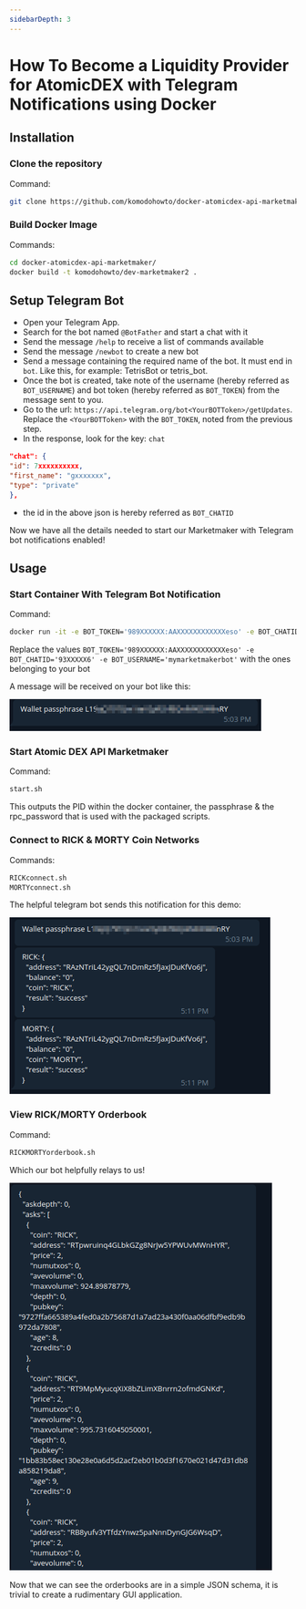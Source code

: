 ```yaml
---
sidebarDepth: 3
---
```


# How To Become a Liquidity Provider for AtomicDEX with Telegram Notifications using Docker

## Installation

### Clone the repository

Command:

```bash
git clone https://github.com/komodohowto/docker-atomicdex-api-marketmaker.git
```

<collapse-text hidden title="Sample Output">

```
Cloning into 'docker-atomicdex-api-marketmaker'...
remote: Enumerating objects: 20, done.
remote: Counting objects: 100% (20/20), done.
remote: Compressing objects: 100% (10/10), done.
remote: Total 20 (delta 10), reused 20 (delta 10), pack-reused 0
Unpacking objects: 100% (20/20), done.
```

</collapse-text>

### Build Docker Image

Commands:

```bash
cd docker-atomicdex-api-marketmaker/
docker build -t komodohowto/dev-marketmaker2 .
```

<collapse-text hidden title="Sample Output">

```
Sending build context to Docker daemon  99.33kB
Step 1/14 : FROM ubuntu:18.04 as build
---> 4c108a37151f
Step 2/14 : ENV BUILD_PACKAGES="build-essential git llvm-3.9-dev libclang-3.9-dev clang-3.9 cmake libssl-dev pkg-config jq curl"
---> Using cache
---> 3b813b17e4d7
Step 3/14 : RUN apt-get update &&   apt-get install -y $BUILD_PACKAGES
---> Using cache
---> 41810097bcaa
Step 4/14 : RUN curl https://sh.rustup.rs -sSf | sh -s -- -y
---> Using cache
---> 2009c98d7fa6
Step 5/14 : RUN /bin/bash -c "source $HOME/.cargo/env && rustup install nightly-2019-06-26 && rustup default nightly-2019-06-26 && rustup component add rustfmt-preview"
---> Using cache
---> a53c682998f9
Step 6/14 : RUN git clone https://github.com/KomodoPlatform/atomicDEX-API --branch mm2 --single-branch
---> Using cache
---> 8a8e51b28cc0
Step 7/14 : RUN cd atomicDEX-API && /bin/bash -c "source $HOME/.cargo/env && cargo build --features native -vv"
---> Using cache
---> adfcc059873e
Step 8/14 : FROM ubuntu:18.04
---> 4c108a37151f
Step 9/14 : RUN apt-get update &&   apt-get install -y git jq wget curl nano
---> Using cache
---> 2dd149bda261
Step 10/14 : RUN cd /usr/local/bin && wget https://raw.githubusercontent.com/jl777/coins/master/coins
---> Using cache
---> e9184dd1aaeb
Step 11/14 : COPY --from=build /atomicDEX-API/target/debug/mm2 /usr/local/bin
---> Using cache
---> 28f19909035f
Step 12/14 : COPY /scripts/* /usr/local/bin/
---> Using cache
---> a1d73142edd9
Step 13/14 : COPY entrypoint.sh /usr/local/bin/
---> Using cache
---> 67edd3956442
Step 14/14 : CMD ["/usr/local/bin/entrypoint.sh"]
---> Using cache
---> dad149e9d795
Successfully built dad149e9d795
Successfully tagged komodohowto/dev-marketmaker2:latest
```

</collapse-text>

## Setup Telegram Bot

- Open your Telegram App.
- Search for the bot named `@BotFather` and start a chat with it
- Send the message `/help` to receive a list of commands available
- Send the message `/newbot` to create a new bot
- Send a message containing the required name of the bot. It must end in `bot`. Like this, for example: TetrisBot or tetris_bot.
- Once the bot is created, take note of the username (hereby referred as `BOT_USERNAME`) and bot token (hereby referred as `BOT_TOKEN`) from the message sent to you.
- Go to the url: `https://api.telegram.org/bot<YourBOTToken>/getUpdates`. Replace the `<YourBOTToken>` with the `BOT_TOKEN`, noted from the previous step.
- In the response, look for the key: `chat`

```json
"chat": {
"id": 7xxxxxxxxxx,
"first_name": "gxxxxxxx",
"type": "private"
},
```

- the id in the above json is hereby referred as `BOT_CHATID`

Now we have all the details needed to start our Marketmaker with Telegram bot notifications enabled!

## Usage

### Start Container With Telegram Bot Notification

Command:

```bash
docker run -it -e BOT_TOKEN='989XXXXXX:AAXXXXXXXXXXXXeso' -e BOT_CHATID='93XXXXX6' -e BOT_USERNAME='mymarketmakerbot' komodohowto/dev-marketmaker2
```

Replace the values `BOT_TOKEN='989XXXXXX:AAXXXXXXXXXXXXeso' -e BOT_CHATID='93XXXXX6' -e BOT_USERNAME='mymarketmakerbot'` with the ones belonging to your bot

A message will be received on your bot like this:

![tg-bot-passphrase](./images/tg-bot-passphrase.png)

### Start Atomic DEX API Marketmaker

Command:

```bash
start.sh
```

<collapse-text hidden title="Sample Output">

```
root        30 17.5  3.8 879940 154996 pts/0   Sl+  10:09   0:00 /usr/local/bin/mm2 {"gui":"MM2GUI","netid":9999, "userhome":"/root", "passphrase":"L1XXXXXXXXXXXXXXXXXXXRY", "rpc_password":"HlXXXXXXXKW"}
```

</collapse-text>

This outputs the PID within the docker container, the passphrase & the rpc_password that is used with the packaged scripts.

### Connect to RICK & MORTY Coin Networks

Commands:

```bash
RICKconnect.sh
MORTYconnect.sh
```

The helpful telegram bot sends this notification for this demo:

![tg-bot-rickmorty](./images/tg-bot-rickmorty.png)

### View RICK/MORTY Orderbook

Command:

```bash
RICKMORTYorderbook.sh
```

Which our bot helpfully relays to us!

![tg-RICKMORTYorderbook](./images/tg-RICKMORTYorderbook.png)

Now that we can see the orderbooks are in a simple JSON schema, it is trivial to create a rudimentary GUI application.
